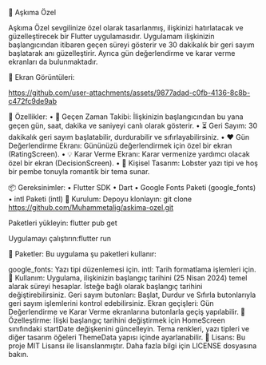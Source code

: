 💖 Aşkıma Özel

Aşkıma Özel sevgilinize özel olarak tasarlanmış, ilişkinizi hatırlatacak ve güzelleştirecek bir Flutter uygulamasıdır. Uygulamam ilişkinizin başlangıcından itibaren geçen süreyi gösterir ve 30 dakikalık bir geri sayım başlatarak anı güzelleştirir. Ayrıca gün değerlendirme ve karar verme ekranları da bulunmaktadır.

📸 Ekran Görüntüleri:

https://github.com/user-attachments/assets/9877adad-c0fb-4136-8c8b-c472fc9de9ab

	

🚀 Özellikler:
	•	📅 Geçen Zaman Takibi: İlişkinizin başlangıcından bu yana geçen gün, saat, dakika ve saniyeyi canlı olarak gösterir.
	•	⏳ Geri Sayım: 30 dakikalık geri sayım başlatabilir, durdurabilir ve sıfırlayabilirsiniz.
	•	❤️ Gün Değerlendirme Ekranı: Gününüzü değerlendirmek için özel bir ekran (RatingScreen).
	•	💡 Karar Verme Ekranı: Karar vermenize yardımcı olacak özel bir ekran (DecisionScreen).
	•	🌈 Kişisel Tasarım: Lobster yazı tipi ve hoş bir pembe tonuyla romantik bir tema sunar.

📦 Gereksinimler:
	•	Flutter SDK
	•	Dart
	•	Google Fonts Paketi (google_fonts)
	•	intl Paketi (intl)
 📲 Kurulum:
Depoyu klonlayın: git clone https://github.com/Muhammetalig/askima-ozel.git

Paketleri yükleyin: flutter pub get

Uygulamayı çalıştırın:flutter run

📁 Paketler:
Bu uygulama şu paketleri kullanır:

google_fonts: Yazı tipi düzenlemesi için.
intl: Tarih formatlama işlemleri için.
📌 Kullanım:
Uygulama, ilişkinizin başlangıç tarihini (25 Nisan 2024) temel alarak süreyi hesaplar. İsteğe bağlı olarak başlangıç tarihini değiştirebilirsiniz.
Geri sayım butonları: Başlat, Durdur ve Sıfırla butonlarıyla geri sayım işlemlerini kontrol edebilirsiniz.
Ekran geçişleri: Gün Değerlendirme ve Karar Verme ekranlarına butonlarla geçiş yapılabilir.
📝 Özelleştirme:
İlişki başlangıç tarihini değiştirmek için HomeScreen sınıfındaki startDate değişkenini güncelleyin.
Tema renkleri, yazı tipleri ve diğer tasarım öğeleri ThemeData yapısı içinde ayarlanabilir.
📄 Lisans:
Bu proje MIT Lisansı ile lisanslanmıştır. Daha fazla bilgi için LICENSE dosyasına bakın.




